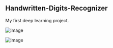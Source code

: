 ## Handwritten-Digits-Recognizer
My first deep learning project. 


![image](https://user-images.githubusercontent.com/64667212/179307526-2e132c53-2a0f-42e2-95ec-864968d5cbcb.png)

![image](https://user-images.githubusercontent.com/64667212/179307693-596af349-dd48-46da-92ff-e1ea76b02342.png)



